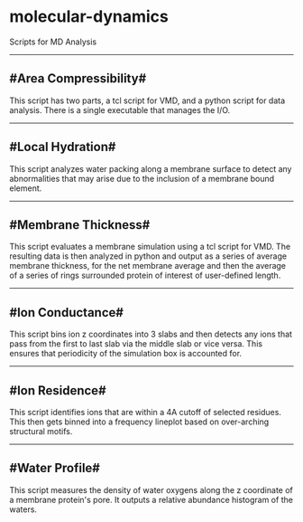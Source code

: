 # molecular-dynamics
Scripts for MD Analysis

----------------------
#Area Compressibility#
----------------------
This script has two parts, a tcl script for VMD, and a python script
for data analysis. There is a single executable that manages the I/O.

-----------------
#Local Hydration#
-----------------
This script analyzes water packing along a membrane surface to detect any
abnormalities that may arise due to the inclusion of a membrane bound
element.

--------------------
#Membrane Thickness#
--------------------
This script evaluates a membrane simulation using a tcl script for VMD.
The resulting data is then analyzed in python and output as a series of
average membrane thickness, for the net membrane average and then the
average of a series of rings surrounded protein of interest of user-defined
length.

-----------------
#Ion Conductance#
-----------------
This script bins ion z coordinates into 3 slabs and then detects any ions
that pass from the first to last slab via the middle slab or vice versa.
This ensures that periodicity of the simulation box is accounted for.

---------------
#Ion Residence#
---------------
This script identifies ions that are within a 4A cutoff of selected residues.
This then gets binned into a frequency lineplot based on over-arching 
structural motifs.

---------------
#Water Profile#
---------------
This script measures the density of water oxygens along the z coordinate of
a membrane protein's pore. It outputs a relative abundance histogram of the
waters.
